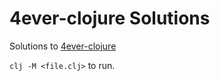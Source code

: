 # 4ever-clojure Solutions

Solutions to [4ever-clojure](https://4clojure.oxal.org/)

`clj -M <file.clj>` to run.
